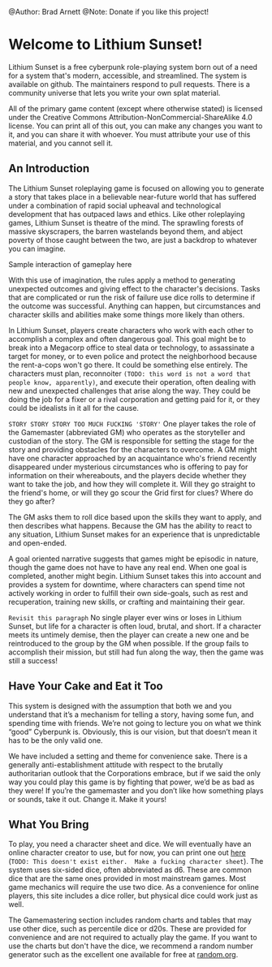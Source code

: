 @Author: Brad Arnett
@Note: Donate if you like this project!

# Welcome to Lithium Sunset!

Lithium Sunset is a free cyberpunk role-playing system born out of a need for a system that's modern, accessible, and streamlined.
The system is available on github.  The maintainers respond to pull requests.  There is a community universe that lets you write your own splat material.

All of the primary game content (except where otherwise stated) is licensed under the Creative Commons Attribution-NonCommercial-ShareAlike 4.0 license.  You can print all of this out, you can make any changes you want to it, and you can share it with whoever.  You must attribute your use of this material, and you cannot sell it.

## An Introduction

The Lithium Sunset roleplaying game is focused on allowing you to generate a story that takes place in a believable near-future world that has suffered under a combination of rapid social upheaval and technological development that has outpaced laws and ethics.  Like other roleplaying games, Lithium Sunset is theatre of the mind.  The sprawling forests of massive skyscrapers, the barren wastelands beyond them, and abject poverty of those caught between the two, are just a backdrop to whatever you can imagine.

<div class="sidebar" markdown="1">
Sample interaction of gameplay here
</div>

With this use of imagination, the rules apply a method to generating unexpected outcomes and giving effect to the character's decisions.  Tasks that are complicated or run the risk of failure use dice rolls to determine if the outcome was successful.  Anything can happen, but circumstances and character skills and abilities make some things more likely than others.

In Lithium Sunset, players create characters who work with each other to accomplish a complex and often dangerous goal.  This goal might be to break into a Megacorp office to steal data or technology, to assassinate a target for money, or to even police and protect the neighborhood because the rent-a-cops won't go there.   It could be something else entirely.  The characters must plan, reconnoiter ```(TODO: this word is not a word that people know, apparently)```, and execute their operation, often dealing with new and unexpected challenges that arise along the way.  They could be doing the job for a fixer or a rival corporation and getting paid for it, or they could be idealists in it all for the cause.

```STORY STORY STORY TOO MUCH FUCKING 'STORY'```
One player takes the role of the Gamemaster (abbreviated GM) who operates as the storyteller and custodian of the story.  The GM is responsible for setting the stage for the story and providing obstacles for the characters to overcome.  A GM might have one character approached by an acquaintance who's friend recently disappeared under mysterious circumstances who is offering to pay for information on their whereabouts, and the players decide whether they want to take the job, and how they will complete it.  Will they go straight to the friend's home, or will they go scour the Grid first for clues?  Where do they go after?

The GM asks them to roll dice based upon the skills they want to apply, and then describes what happens.  Because the GM has the ability to react to any situation, Lithium Sunset makes for an experience that is unpredictable and open-ended.

A goal oriented narrative suggests that games might be episodic in nature, though the game does not have to have any real end.  When one goal is completed, another might begin.  Lithium Sunset takes this into account and provides a system for downtime, where characters can spend time not actively working in order to fulfill their own side-goals, such as rest and recuperation, training new skills, or crafting and maintaining their gear.

```Revisit this paragraph```
No single player ever wins or loses in Lithium Sunset, but life for a character is often loud, brutal, and short.  If a character meets its untimely demise, then the player can create a new one and be reintroduced to the group by the GM when possible.  If the group fails to accomplish their mission, but still had fun along the way, then the game was still a success!


## Have Your Cake and Eat it Too

This system is designed with the assumption that both we and you understand that it’s a mechanism for telling a story, having some fun, and spending time with friends.  We’re not going to lecture you on what we think “good” Cyberpunk is.  Obviously, this is our vision, but that doesn’t mean it has to be the only valid one.

We have included a setting and theme for convenience sake.  There is a generally anti-establishment attitude with respect to the brutally authoritarian outlook that the Corporations embrace, but if we said the only way you could play this game is by fighting that power, we’d be as bad as they were!  If you’re the gamemaster and you don’t like how something plays or sounds, take it out.  Change it.  Make it yours!

## What You Bring

To play, you need a character sheet and dice.  We will eventually have an online character creator to use, but for now, you can print one out [here]( ) (```TODO: This doesn't exist either.  Make a fucking character sheet```).  The system uses six-sided dice, often abbreviated as d6.  These are common dice that are the same ones provided in most mainstream games.  Most game mechanics will require the use two dice.  As a convenience for online players, this site includes a dice roller, but physical dice could work just as well.

The Gamemastering section includes random charts and tables that may use other dice, such as percentile dice or d20s.  These are provided for convenience and are not required to actually play the game.  If you want to use the charts but don't have the dice, we recommend a random number generator such as the excellent one available for free at [random.org](https://random.org).
